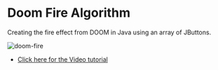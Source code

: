 # Doom Fire Algorithm
Creating the fire effect from DOOM in Java using an array of JButtons.

![doom-fire](https://user-images.githubusercontent.com/48946749/57987003-454b9900-7a52-11e9-9254-006cd42b8056.gif)

- [Click here for the Video tutorial](https://www.youtube.com/watch?v=HCjDjsHPOco)
